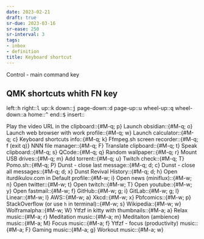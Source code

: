 ```yaml
---
date: 2023-02-21
draft: true
sr-due: 2023-03-16
sr-ease: 250
sr-interval: 3
tags:
- inbox
- definition
title: Keyboard shortcut
---
```


Control - main command key

## QMK shortcuts whith FN key
left::<kbd>h</kbd>
right::<kbd>l</kbd>
up::<kbd>k</kbd>
down::<kbd>j</kbd>
page-down::<kbd>d</kbd>
page-up::<kbd>u</kbd>
wheel-up::<kbd>q</kbd>
wheel-down::<kbd>a</kbd>
home::<kbd>^</kbd>
end::<kbd>$</kbd>
insert::<!-- TODO: add key -->

Play the video URL in the clipboard::{#M-q; p}
Launch obsidian::{#M-q; o}
Launch web browser with work profile::{#M-q; w}
Launch calculator::{#M-q; c}
Keyboard shortcuts info::{#M-q; k}
Ffmpeg.sh screen recorder::{#M-q; f (exit q)}
NNN file manager::{#M-q; F}
Translate clipboard::{#M-q; t}
Speak clipboard::{#M-q; s}
QCode::{#M-q; q}
Random wallpaper::{#M-q; r}
Mount USB drives::{#M-q; m}
Add torrent::{#M-q; u}
Twitch check::{#M-q; T}
Pomo.sh::{#M-q; P}
Dunst - close last message::{#M-q; d; c}
Dunst - close all messages::{#M-q; d; x}
Dunst Revival History::{#M-q; d; h}
Open iturdikulov.com in Default profile::{#M-w; i}
Open news (miniflux)::{#M-w; n}
Open twitter::{#M-w; t}
Open twitch::{#M-w; T}
Open youtube::{#M-w; y}
Open fastmail::{#M-w; f}
GitHub::{#M-w; g; i}
GitLab::{#M-w; g; l}
Linear::{#M-w; l}
AWS::{#M-w; a}
Xkcd::{#M-w; x}
Pbfcomics::{#M-w; p}
StackOverflow (or use `h` in terminal)::{#M-w; s}
Wikipedia::{#M-w; w}
Wolframalpha::{#M-w; W}
Ytfzf in kitty with thumbnails::{#M-a; a}
Relax music::{#M-a; r}
Meditation music::{#M-a; m}
Meditaiton (ambience) music::{#M-a; M}
Focus music::{#M-a; f}
Ytfzf - focus (productivity) music::{#M-a; F}
Gaming music::{#M-a; g}
Workout music::{#M-a; w}